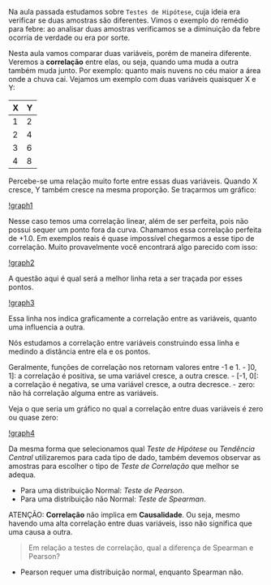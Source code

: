 Na aula passada estudamos sobre `Testes de Hipótese`, cuja ideia era verificar se duas amostras são diferentes. Vimos o exemplo do remédio para febre: ao analisar duas amostras verificamos se a diminuição da febre ocorria de verdade ou era por sorte.

Nesta aula vamos comparar duas variáveis, porém de maneira diferente. Veremos a **correlação** entre elas, ou seja, quando uma muda a outra também muda junto. Por exemplo: quanto mais nuvens no céu maior a área onde a chuva cai. Vejamos um exemplo com duas variáveis quaisquer X e Y:

| X | Y |
|---|---|
| 1 | 2 |
| 2 | 4 |
| 3 | 6 |
| 4 | 8 |

Percebe-se uma relação muito forte entre essas duas variáveis. Quando X cresce, Y também cresce na mesma proporção. Se traçarmos um gráfico:

[!graph1]()

Nesse caso temos uma correlação linear, além de ser perfeita, pois não possui sequer um ponto fora da curva. Chamamos essa correlação perfeita de +1.0. Em exemplos reais é quase impossível chegarmos a esse tipo de correlação. Muito provavelmente você encontrará algo parecido com isso:

[!graph2]()

A questão aqui é qual será a melhor linha reta a ser traçada por esses pontos.

[!graph3]()

Essa linha nos indica graficamente a correlação entre as variáveis, quanto uma influencia a outra.

Nós estudamos a correlação entre variáveis construindo essa linha e medindo a distância entre ela e os pontos.

Geralmente, funções de correlação nos retornam valores entre -1 e 1. - ]0, 1]: a correlação é positiva, se uma variável cresce, a outra cresce. - [-1, 0[: a correlação é negativa, se uma variável cresce, a outra decresce. - zero: não há correlação alguma entre as variáveis.

Veja o que seria um gráfico no qual a correlação entre duas variáveis é zero ou quase zero:

[!graph4]()

Da mesma forma que selecionamos qual *Teste de Hipótese* ou *Tendência Central* utilizaremos para cada tipo de dado, também devemos observar as amostras para escolher o tipo de *Teste de Correlação* que melhor se adequa.

* Para uma distribuição Normal: *Teste de Pearson*.
* Para uma distribuição não Normal: *Teste de Spearman*.

ATENÇÃO: **Correlação** não implica em **Causalidade**. Ou seja, mesmo havendo uma alta correlação entre duas variáveis, isso não significa que uma causa a outra.

> Em relação a testes de correlação, qual a diferença de Spearman e Pearson?

* Pearson requer uma distribuição normal, enquanto Spearman não.

